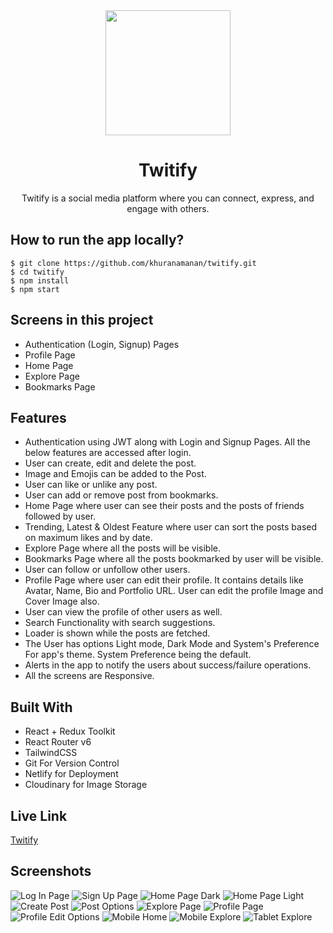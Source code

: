 <div align="center">
<img src="https://res.cloudinary.com/dsuxc3pwu/image/upload/f_auto,q_auto/lglnuneuzfq050hdqrmb" width="200px" />
  <h1>Twitify</h1>
    <p>Twitify is a social media platform where you can connect, express, and engage with others.</p>
 </div>

## How to run the app locally?
```
$ git clone https://github.com/khuranamanan/twitify.git
$ cd twitify
$ npm install
$ npm start
```

## Screens in this project
- Authentication (Login, Signup) Pages
- Profile Page
- Home Page
- Explore Page
- Bookmarks Page

## Features
- Authentication using JWT along with Login and Signup Pages. All the below features are accessed after login.
- User can create, edit and delete the post.
- Image and Emojis can be added to the Post.
- User can like or unlike any post.
- User can add or remove post from bookmarks.
- Home Page where user can see their posts and the posts of friends followed by user.
- Trending, Latest & Oldest Feature where user can sort the posts based on maximum likes and by date.
- Explore Page where all the posts will be visible.
- Bookmarks Page where all the posts bookmarked by user will be visible.
- User can follow or unfollow other users.
- Profile Page where user can edit their profile. It contains details like Avatar, Name, Bio and Portfolio URL. User can edit the profile Image and Cover Image also.
- User can view the profile of other users as well.
- Search Functionality with search suggestions.
- Loader is shown while the posts are fetched.
- The User has options Light mode, Dark Mode and System's Preference For app's theme. System Preference being the default.
- Alerts in the app to notify the users about success/failure operations.
- All the screens are Responsive.

## Built With
- React + Redux Toolkit
- React Router v6
- TailwindCSS
- Git For Version Control
- Netlify for Deployment
- Cloudinary for Image Storage

## Live Link
[Twitify](https://twitify-khuranamanan.netlify.app/)

## Screenshots
![Log In Page](https://res.cloudinary.com/dsuxc3pwu/image/upload/f_auto,q_auto/v1/Twitify-Screenshots/javhbzcrzdsmotdhgttc)
![Sign Up Page](https://res.cloudinary.com/dsuxc3pwu/image/upload/f_auto,q_auto/v1/Twitify-Screenshots/ncrr1bzahamm9hv8uhdz)
![Home Page Dark](https://res.cloudinary.com/dsuxc3pwu/image/upload/f_auto,q_auto/v1/Twitify-Screenshots/l8mnnpybilppueu6ewr9)
![Home Page Light](https://res.cloudinary.com/dsuxc3pwu/image/upload/f_auto,q_auto/v1/Twitify-Screenshots/whpgynpcrsggi7ywszrk)
![Create Post](https://res.cloudinary.com/dsuxc3pwu/image/upload/f_auto,q_auto/v1/Twitify-Screenshots/qx5zietmqxugbim08gvs)
![Post Options](https://res.cloudinary.com/dsuxc3pwu/image/upload/f_auto,q_auto/v1/Twitify-Screenshots/ruzkhe9sgozwceg9vjwp)
![Explore Page](https://res.cloudinary.com/dsuxc3pwu/image/upload/f_auto,q_auto/v1/Twitify-Screenshots/xbod3fvylw5s511bpjcq)
![Profile Page](https://res.cloudinary.com/dsuxc3pwu/image/upload/f_auto,q_auto/v1/Twitify-Screenshots/ihkashgr8hybgrgprxlv)
![Profile Edit Options](https://res.cloudinary.com/dsuxc3pwu/image/upload/f_auto,q_auto/v1/Twitify-Screenshots/usbzni2lm16penvhez1o)
![Mobile Home](https://res.cloudinary.com/dsuxc3pwu/image/upload/f_auto,q_auto/v1/Twitify-Screenshots/wrnf9vndnumgndejw1mm)
![Mobile Explore](https://res.cloudinary.com/dsuxc3pwu/image/upload/f_auto,q_auto/v1/Twitify-Screenshots/ivnh4smu8rbgkhg1gd30)
![Tablet Explore](https://res.cloudinary.com/dsuxc3pwu/image/upload/f_auto,q_auto/v1/Twitify-Screenshots/o3awaqke0vfdg1zxaz28)
